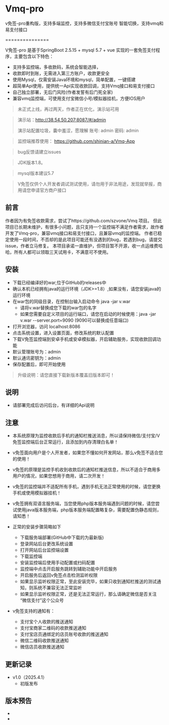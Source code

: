 # Vmq-pro
v免签-pro重构版，支持多端监控，支持多微信支付宝账号 智能切换，支持vmq和易支付接口

===============


V免签-pro 是基于SpringBoot 2.5.15 + mysql 5.7 + vue 实现的一套免签支付程序，主要包含以下特色：

+ 支持多监控端，多收款码，系统会智能选择，
+ 收款即时到账，无需进入第三方账户，收款更安全
+ 使用Mysql，仅需安装Java环境和mysql，简单配置，一键搭建
+ 超简单Api使用，提供统一Api实现收款回调，支持Vmq接口和易支付接口
+ 自己独立部署，无后门风险(作者发誓有后门死全家)
+ 兼容vmq监控端，可使用支付宝微信小号/模拟器挂机，方便IOS用户

> 未正式上线，再过两天，作者正在优化，演示站可用

> 演示站：http://38.54.50.207:8087/#/admin
> 
> 演示站配置垃圾，囊中羞涩，愿理解
> 账号: admin
> 密码: admin

> 监控端推荐使用：  https://github.com/shinian-a/Vmq-App

> bug反馈请建立issues

> JDK版本1.8。

> mysql版本建议5.7

> V免签仅供个人开发者调试测试使用，请勿用于非法用途，发现就举报，商用请您申请官方商户接口

## 前言

作者因为有免签收款需求，尝试了https://github.com/szvone/Vmq 项目。
但此项目已长期未维护，有很多小问题，且只支持一个监控端不满足作者需求，故作者开发了Vmq-pro，兼容vmq接口和易支付接口，且兼容vmq的监控端。
作者已稳定使用一段时间，不否却的是此项目可能还有没遇到的bug，若遇到bug，请提交issue，作者立马修复。
本项目承诺一直维护，但项目暂不开源，收一点运维费哈哈，所有人都可以领取三天试用卡，不满意可不使用。

## 安装

+ 下载已经编译好的war,位于GitHub的releases中
+ 确认本机已经拥有java的运行环境（JDK>=1.8）,如果没有，请您安装java的运行环境
+ 在war包的同级目录，在控制台输入启动命令 java -jar v.war
    + 请将v.war替换成您下载的war包的名字
    + 如果您需要自定义项目的运行端口，请您在启动的时候使用：java -jar v.war --server.port=9090 (9090可以替换成任意端口)
+ 打开浏览器，访问 localhost:8086
+ 点击系统设置，进入设置页面，修改系统的默认配置
+ 下载V免签监控端到安卓手机或安卓模拟器，开启辅助服务，实现收款回调功能
+ 默认管理账号为：admin
+ 默认通讯密钥为：admin
+ 保存配置后，即可开始使用


> 升级说明：请您直接下载新版本覆盖旧版本即可！


## 说明
+ 请部署完成后访问后台，有详细的Api说明


## 注意

+ 本系统原理为监控收款后手机的通知栏推送消息，所以请保持微信/支付宝/V免签监控端后台正常运行，且添加到内存清理白名单！

+ v免签面向用户是个人开发者，如果您不懂如何开发网站，那么v免签不适合您的使用！

+ v免签的原理是监控手机收到收款后的通知栏推送信息，所以不适合于商用多用户的情况，如果您想用于商用，请二次开发！

+ v免签的监控端并不适配所有手机，遇到手机无法正常使用的时候，请您更换手机或使用模拟器挂机！

+ v免签拥有双语言服务端，当您使用php版本服务端遇到问题的时候，请您尝试使用java版本服务端，php版本服务端配置略复杂，需要配置伪静态规则，请知悉！

+ 正常的安装步骤简略如下
    + 下载服务端部署(GitHub中下载的为最新版)
    + 登录网站后台更改系统设置
    + 打开网站后台监控端设置
    + 下载监控端
    + 安装监控端后使用手动配置或扫码配置
    + 监控端中点击开启服务跳转到辅助功能中开启服务
    + 开启服务后返回v免签点击检测监听权限
    + 如果显示监听权限正常，至此安装完毕，如果只收到通知栏推送的测试通知，则系统不兼容无法正常监听
    + 如果显示监听权限正常，还是无法正常运行，那么请确定微信是否关注 “微信支付”这个公众号


+ v免签支持的通知有：
    + 支付宝个人收款的推送通知
    + 支付宝商家二维码的收款推送通知
    + 支付宝店员通绑定的店员账号收款的推送通知
    + 微信二维码收款推送通知
    + 微信店员收款推送通知

## 更新记录

+ v1.0（2025.4.1）
    + 初版发布


## 版本预告

+ 
+ 

